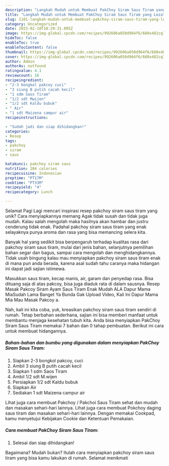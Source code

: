 ```yaml
---
description: "Langkah Mudah untuk Membuat PakChoy Siram Saus Tiram yang Lezat, Mantap"
title: "Langkah Mudah untuk Membuat PakChoy Siram Saus Tiram yang Lezat, Mantap"
slug: 1101-langkah-mudah-untuk-membuat-pakchoy-siram-saus-tiram-yang-lezat-mantap
category: Uncategorized
date: 2023-02-10T10:29:31.095Z
image: https://img-global.cpcdn.com/recipes/992606a050d964f6/680x482cq70/pakchoy-siram-saus-tiram-foto-resep-utama.jpg
hideToc: false
enableToc: true
enableTocContent: false
thumbnail: https://img-global.cpcdn.com/recipes/992606a050d964f6/680x482cq70/pakchoy-siram-saus-tiram-foto-resep-utama.jpg
cover: https://img-global.cpcdn.com/recipes/992606a050d964f6/680x482cq70/pakchoy-siram-saus-tiram-foto-resep-utama.jpg
author: Admin
authorAv: notfound
ratingvalue: 4.1
reviewcount: 16
recipeingredient:
- "2-3 bongkol pakcoy cuci"
- "3 siung B putih cacah kecil"
- "1 sdm Saos Tiram"
- "1/2 sdt Mwijen"
- "1/2 sdt Kaldu bubuk"
- " Air"
- "1 sdt Maizena campur air"
recipeinstructions:

- "Sudah jadi dan siap dihidangkan!"
categories:
- Resep
tags:
- pakchoy
- siram
- saus

katakunci: pakchoy siram saus 
nutrition: 204 calories
recipecuisine: Indonesian
preptime: "PT17M"
cooktime: "PT33M"
recipeyield: "4"
recipecategory: Lunch

---
```



Selamat Pagi Lagi mencari inspirasi resep pakchoy siram saus tiram yang unik? Cara menyiapkannya memang Agak tidak susah dan tidak juga mudah. Kalau salah mengolah maka hasilnya akan hambar dan justru cenderung tidak enak. Padahal pakchoy siram saus tiram yang enak selayaknya punya aroma dan rasa yang bisa memancing selera kita.


Banyak hal yang sedikit bisa berpengaruh terhadap kualitas rasa dari pakchoy siram saus tiram, mulai dari jenis bahan, selanjutnya pemilihan bahan segar dan bagus, sampai cara mengolah dan menghidangkannya. Tidak usah bingung kalau mau menyiapkan pakchoy siram saus tiram enak di mana pun anda berada, karena asal sudah tahu caranya maka hidangan ini dapat jadi sajian istimewa.

Masukkan saus tiram, kecap manis, air, garam dan penyedap rasa. Bisa dituang saja di atas pakcoy, bisa juga diaduk rata di dalam sausnya. Resep Masak Pakcoy Siram Ayam Saus Tiram Enak Mudah ALA Dapur Mama MiaSudah Lama Banget Ya Bunda Gak Upload Video, Kali Ini Dapur Mama Mia Mau Masak Pakcoy a.


Nah, kali ini kita coba, yuk, kreasikan pakchoy siram saus tiram sendiri di rumah. Tetap berbahan sederhana, sajian ini bisa memberi manfaat untuk membantu menjaga kesehatan tubuh kita. Anda bisa menyiapkan PakChoy Siram Saus Tiram memakai 7 bahan dan 0 tahap pembuatan. Berikut ini cara untuk membuat hidangannya.

<!--inarticleads1-->

##### Bahan-bahan dan bumbu yang digunakan dalam menyiapkan PakChoy Siram Saus Tiram:

1. Siapkan 2-3 bongkol pakcoy, cuci
1. Ambil 3 siung B putih cacah kecil
1. Siapkan 1 sdm Saos Tiram
1. Ambil 1/2 sdt M.wijen
1. Persiapkan 1/2 sdt Kaldu bubuk
1. Siapkan  Air
1. Sediakan 1 sdt Maizena campur air


Lihat juga cara membuat Pakchoy / Pakchoi Saus Tiram sehat dan mudah dan masakan sehari-hari lainnya. Lihat juga cara membuat Pokchoy daging saus tiram dan masakan sehari-hari lainnya. Dengan memakai Cookpad, kamu menyetujui Kebijakan Cookie dan Ketentuan Pemakaian. 

<!--inarticleads2-->

##### Cara membuat PakChoy Siram Saus Tiram:


1. Selesai dan siap dihidangkan!



Bagaimana? Mudah bukan? Itulah cara menyiapkan pakchoy siram saus tiram yang bisa kamu lakukan di rumah. Selamat menikmati

